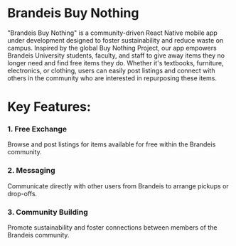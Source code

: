 # Brandeis Buy Nothing

"Brandeis Buy Nothing" is a community-driven React Native mobile app under development designed to foster sustainability and reduce waste on campus. Inspired by the global Buy Nothing Project, our app empowers Brandeis University students, faculty, and staff to give away items they no longer need and find free items they do. Whether it's textbooks, furniture, electronics, or clothing, users can easily post listings and connect with others in the community who are interested in repurposing these items.

# Key Features:

### 1. Free Exchange
Browse and post listings for items available for free within the Brandeis community.

### 2. Messaging
Communicate directly with other users from Brandeis to arrange pickups or drop-offs.

### 3. Community Building
Promote sustainability and foster connections between members of the Brandeis community.
